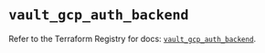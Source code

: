 # `vault_gcp_auth_backend`

Refer to the Terraform Registry for docs: [`vault_gcp_auth_backend`](https://registry.terraform.io/providers/hashicorp/vault/3.24.0/docs/resources/gcp_auth_backend).
